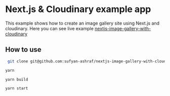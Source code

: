 # Next.js & Cloudinary example app

This example shows how to create an image gallery site using Next.js and cloudinary.
Here you can see live example [nextjs-image-gallery-with-cloudinary](https://nextjs-image-gallery-with-cloudinary-beryl.vercel.app)

## How to use

```bash
 git clone git@github.com:sufyan-ashraf/nextjs-image-gallery-with-cloudinary.git
```

```bash
yarn
```

```bash
yarn build
```

```bash
yarn start
```
